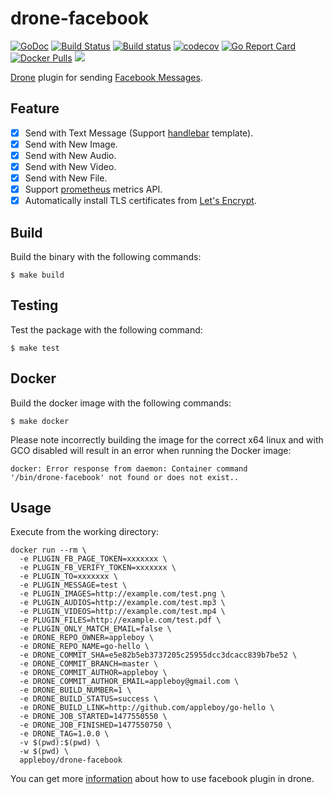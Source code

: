 # drone-facebook

[![GoDoc](https://godoc.org/github.com/appleboy/drone-facebook?status.svg)](https://godoc.org/github.com/appleboy/drone-facebook)
[![Build Status](https://cloud.drone.io/api/badges/appleboy/drone-facebook/status.svg)](https://cloud.drone.io/appleboy/drone-facebook)
[![Build status](https://ci.appveyor.com/api/projects/status/aexij85gjg3dsesl?svg=true)](https://ci.appveyor.com/project/appleboy/drone-facebook)
[![codecov](https://codecov.io/gh/appleboy/drone-facebook/branch/master/graph/badge.svg)](https://codecov.io/gh/appleboy/drone-facebook)
[![Go Report Card](https://goreportcard.com/badge/github.com/appleboy/drone-facebook)](https://goreportcard.com/report/github.com/appleboy/drone-facebook)
[![Docker Pulls](https://img.shields.io/docker/pulls/appleboy/drone-facebook.svg)](https://hub.docker.com/r/appleboy/drone-facebook/)
[![](https://images.microbadger.com/badges/image/appleboy/drone-facebook.svg)](https://microbadger.com/images/appleboy/drone-facebook "Get your own image badge on microbadger.com")

[Drone](https://github.com/drone/drone) plugin for sending [Facebook Messages](https://developers.facebook.com/docs/messenger-platform).

## Feature

* [x] Send with Text Message (Support [handlebar](https://github.com/aymerick/raymond) template).
* [x] Send with New Image.
* [x] Send with New Audio.
* [x] Send with New Video.
* [x] Send with New File.
* [x] Support [prometheus](https://prometheus.io) metrics API.
* [x] Automatically install TLS certificates from [Let's Encrypt](https://letsencrypt.org/).

## Build

Build the binary with the following commands:

```
$ make build
```

## Testing

Test the package with the following command:

```
$ make test
```

## Docker

Build the docker image with the following commands:

```
$ make docker
```

Please note incorrectly building the image for the correct x64 linux and with
GCO disabled will result in an error when running the Docker image:

```
docker: Error response from daemon: Container command
'/bin/drone-facebook' not found or does not exist..
```

## Usage

Execute from the working directory:

```
docker run --rm \
  -e PLUGIN_FB_PAGE_TOKEN=xxxxxxx \
  -e PLUGIN_FB_VERIFY_TOKEN=xxxxxxx \
  -e PLUGIN_TO=xxxxxxx \
  -e PLUGIN_MESSAGE=test \
  -e PLUGIN_IMAGES=http://example.com/test.png \
  -e PLUGIN_AUDIOS=http://example.com/test.mp3 \
  -e PLUGIN_VIDEOS=http://example.com/test.mp4 \
  -e PLUGIN_FILES=http://example.com/test.pdf \
  -e PLUGIN_ONLY_MATCH_EMAIL=false \
  -e DRONE_REPO_OWNER=appleboy \
  -e DRONE_REPO_NAME=go-hello \
  -e DRONE_COMMIT_SHA=e5e82b5eb3737205c25955dcc3dcacc839b7be52 \
  -e DRONE_COMMIT_BRANCH=master \
  -e DRONE_COMMIT_AUTHOR=appleboy \
  -e DRONE_COMMIT_AUTHOR_EMAIL=appleboy@gmail.com \
  -e DRONE_BUILD_NUMBER=1 \
  -e DRONE_BUILD_STATUS=success \
  -e DRONE_BUILD_LINK=http://github.com/appleboy/go-hello \
  -e DRONE_JOB_STARTED=1477550550 \
  -e DRONE_JOB_FINISHED=1477550750 \
  -e DRONE_TAG=1.0.0 \
  -v $(pwd):$(pwd) \
  -w $(pwd) \
  appleboy/drone-facebook
```

You can get more [information](http://plugins.drone.io/appleboy/drone-facebook/) about how to use facebook plugin in drone.
